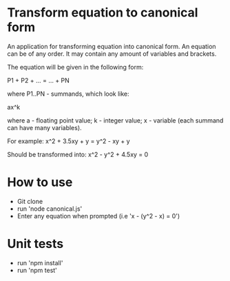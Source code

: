 # Transform equation to canonical form

An application for transforming equation into canonical form. An equation can be of any order. It may contain any amount of variables and brackets.

The equation will be given in the following form:

P1 + P2 + ... = ... + PN

where P1..PN - summands, which look like:

ax^k

where a - floating point value; k - integer value; x - variable (each summand can have many variables).

For example: x^2 + 3.5xy + y = y^2 - xy + y

Should be transformed into: x^2 - y^2 + 4.5xy = 0

# How to use
  - Git clone
  - run 'node canonical.js'
  - Enter any equation when prompted (i.e 'x - (y^2 - x) = 0')

# Unit tests
  - run 'npm install'
  - run 'npm test'
  